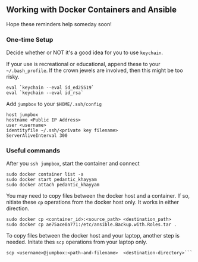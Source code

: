 ## Working with Docker Containers and Ansible 
Hope these reminders help someday soon!

### One-time Setup
Decide whether or NOT it's a good idea for you to use ```keychain```.

If your use is recreational or educational, append these to your ```~/.bash_profile```.
If the crown jewels are involved, then this might be too risky. 

    eval `keychain --eval id_ed25519`
    eval `keychain --eval id_rsa`

Add  ```jumpbox```  to your  ```$HOME/.ssh/config```

    host jumpbox
    hostname <Public IP Address>
    user <username>
    identityfile ~/.ssh/<private key filename>
    ServerAliveInterval 300

### Useful commands
After you  ```ssh jumpbox```, start the container and connect

    sudo docker container list -a
    sudo docker start pedantic_khayyam
    sudo docker attach pedantic_khayyam

You may need to copy files between the docker host and a container. 
If so, nitiate these ```cp``` operations from the docker host only.  It works in either direction.

    sudo docker cp <container_id>:<source_path> <destination_path>
    sudo docker cp ae75ace0a771:/etc/ansible.Backup.with.Roles.tar .

To copy files between the docker host and your laptop, another step is needed.
Initate thes ```scp``` operations from your laptop only.

    scp <username>@jumpbox:<path-and-filename>  <destination-directory>```  
